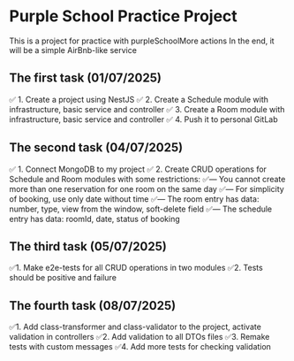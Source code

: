 # Purple School Practice Project
This is a project for practice with purpleSchoolMore actions
In the end, it will be a simple AirBnb-like service


## The first task (01/07/2025)

✅ 1. Create a project using NestJS
✅ 2. Create a Schedule module with infrastructure, basic service and controller
✅ 3. Create a Room module with infrastructure, basic service and controller
✅ 4. Push it to personal GitLab

## The second task (04/07/2025)

✅ 1. Connect MongoDB to my project
✅ 2. Create CRUD operations for Schedule and Room modules with some restrictions:
✅— You cannot create more than one reservation for one room on the same day
✅— For simplicity of booking, use only date without time
✅— The room entry has data: number, type, view from the window, soft-delete field
✅— The schedule entry has data: roomId, date, status of booking

## The third task (05/07/2025)

✅1. Make e2e-tests for all CRUD operations in two modules
✅2. Tests should be positive and failure

## The fourth task (08/07/2025)

✅1. Add class-transformer and class-validator to the project, activate validation in controllers
✅2. Add validation to all DTOs files
✅3. Remake tests with custom messages
✅4. Add more tests for checking validation
